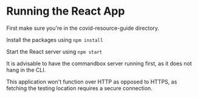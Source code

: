 # Running the React App

First make sure you're in the covid-resource-guide directory.

Install the packages using `npm install`

Start the React server using `npm start`

It is advisable to have the commandbox server running first, as it does not hang in the CLI.

This application won't function over HTTP as opposed to HTTPS, as fetching the testing location requires a secure connection.
